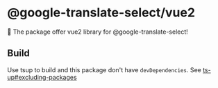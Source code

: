 # @google-translate-select/vue2

🚀 The package offer vue2 library for @google-translate-select!

## Build

Use tsup to build and this package don't have `devDependencies`. See [ts-up#excluding-packages](https://tsup.egoist.dev/#excluding-packages)